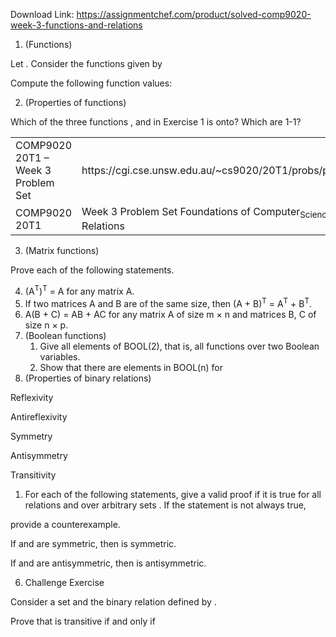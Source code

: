 Download Link: https://assignmentchef.com/product/solved-comp9020-week-3-functions-and-relations
<br>
<ol>

 <li>(Functions)</li>

</ol>

Let     . Consider the functions  given by

Compute the following function values:

<ol start="2">

 <li>(Properties of functions)</li>

</ol>

Which of the three functions ,  and  in Exercise 1 is onto? Which are 1-1?

<table width="816">

 <tbody>

  <tr>

   <td width="280">COMP9020 20T1 – Week 3 Problem Set</td>

   <td width="536">https://cgi.cse.unsw.edu.au/~cs9020/20T1/probs/prob3/index.php</td>

  </tr>

  <tr>

   <td width="280">COMP9020 20T1</td>

   <td width="536">Week 3 Problem Set Foundations of Computer<sub>Science </sub>Functions and Relations</td>

  </tr>

 </tbody>

</table>

<ol start="3">

 <li>(Matrix functions)</li>

</ol>

Prove each of the following statements.

<ol start="4">

 <li>(A<sup>T</sup>)<sup>T</sup> = A for any matrix A.</li>

 <li>If two matrices A and B are of the same size, then (A + B)<sup>T</sup> = A<sup>T</sup> + B<sup>T</sup>.</li>

 <li>A(B + C) = AB + AC for any matrix A of size m × n and matrices B, C of size n × p.</li>

 <li>(Boolean functions)

  <ol>

   <li>Give all elements of BOOL(2), that is, all functions over two Boolean variables.</li>

   <li>Show that there are elements in BOOL(n) for</li>

  </ol></li>

 <li>(Properties of binary relations)</li>

</ol>

Reflexivity

Antireflexivity

Symmetry

Antisymmetry

Transitivity

<ol>

 <li>For each of the following statements, give a valid proof if it is true for all relations and  over arbitrary sets . If the statement is not always true,</li>

</ol>

provide a counterexample.

If        and          are symmetric, then                    is symmetric.

If        and          are antisymmetric, then                     is antisymmetric.

<ol start="6">

 <li>Challenge Exercise</li>

</ol>

Consider a set         and the binary relation                     defined by .

Prove that       is transitive if and only if


